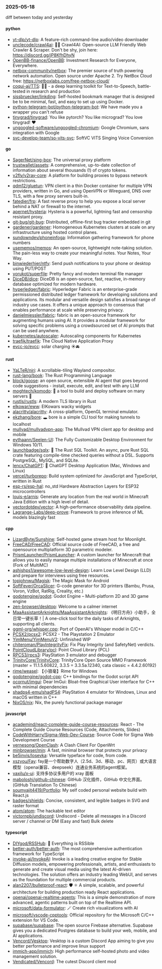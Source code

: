 ### 2025-05-18
diff between today and yesterday

#### python
* [yt-dlp/yt-dlp](https://github.com/yt-dlp/yt-dlp): A feature-rich command-line audio/video downloader
* [unclecode/crawl4ai](https://github.com/unclecode/crawl4ai): 🚀🤖 Crawl4AI: Open-source LLM Friendly Web Crawler & Scraper. Don't be shy, join here: https://discord.gg/jP8KfhDhyN
* [OpenBB-finance/OpenBB](https://github.com/OpenBB-finance/OpenBB): Investment Research for Everyone, Everywhere.
* [netbox-community/netbox](https://github.com/netbox-community/netbox): The premier source of truth powering network automation. Open source under Apache 2. Try NetBox Cloud free: https://netboxlabs.com/free-netbox-cloud/
* [coqui-ai/TTS](https://github.com/coqui-ai/TTS): 🐸💬 - a deep learning toolkit for Text-to-Speech, battle-tested in research and production
* [sissbruecker/linkding](https://github.com/sissbruecker/linkding): Self-hosted bookmark manager that is designed be to be minimal, fast, and easy to set up using Docker.
* [python-telegram-bot/python-telegram-bot](https://github.com/python-telegram-bot/python-telegram-bot): We have made you a wrapper you can't refuse
* [tinygrad/tinygrad](https://github.com/tinygrad/tinygrad): You like pytorch? You like micrograd? You love tinygrad! ❤️
* [ungoogled-software/ungoogled-chromium](https://github.com/ungoogled-software/ungoogled-chromium): Google Chromium, sans integration with Google
* [svc-develop-team/so-vits-svc](https://github.com/svc-develop-team/so-vits-svc): SoftVC VITS Singing Voice Conversion

#### go
* [SagerNet/sing-box](https://github.com/SagerNet/sing-box): The universal proxy platform
* [trustwallet/assets](https://github.com/trustwallet/assets): A comprehensive, up-to-date collection of information about several thousands (!) of crypto tokens.
* [v2fly/v2ray-core](https://github.com/v2fly/v2ray-core): A platform for building proxies to bypass network restrictions.
* [qdm12/gluetun](https://github.com/qdm12/gluetun): VPN client in a thin Docker container for multiple VPN providers, written in Go, and using OpenVPN or Wireguard, DNS over TLS, with a few proxy servers built-in.
* [fatedier/frp](https://github.com/fatedier/frp): A fast reverse proxy to help you expose a local server behind a NAT or firewall to the internet.
* [apernet/hysteria](https://github.com/apernet/hysteria): Hysteria is a powerful, lightning fast and censorship resistant proxy.
* [git-bug/git-bug](https://github.com/git-bug/git-bug): Distributed, offline-first bug tracker embedded in git
* [gardener/gardener](https://github.com/gardener/gardener): Homogeneous Kubernetes clusters at scale on any infrastructure using hosted control planes.
* [sundowndev/phoneinfoga](https://github.com/sundowndev/phoneinfoga): Information gathering framework for phone numbers
* [usememos/memos](https://github.com/usememos/memos): An open-source, lightweight note-taking solution. The pain-less way to create your meaningful notes. Your Notes, Your Way.
* [binwiederhier/ntfy](https://github.com/binwiederhier/ntfy): Send push notifications to your phone or desktop using PUT/POST
* [yorukot/superfile](https://github.com/yorukot/superfile): Pretty fancy and modern terminal file manager
* [DiceDB/dice](https://github.com/DiceDB/dice): DiceDB is an open-source, fast, reactive, in-memory database optimized for modern hardware.
* [hyperledger/fabric](https://github.com/hyperledger/fabric): Hyperledger Fabric is an enterprise-grade permissioned distributed ledger framework for developing solutions and applications. Its modular and versatile design satisfies a broad range of industry use cases. It offers a unique approach to consensus that enables performance at scale while preserving privacy.
* [danielmiessler/fabric](https://github.com/danielmiessler/fabric): fabric is an open-source framework for augmenting humans using AI. It provides a modular framework for solving specific problems using a crowdsourced set of AI prompts that can be used anywhere.
* [kubernetes/autoscaler](https://github.com/kubernetes/autoscaler): Autoscaling components for Kubernetes
* [traefik/traefik](https://github.com/traefik/traefik): The Cloud Native Application Proxy
* [evcc-io/evcc](https://github.com/evcc-io/evcc): solar charging ☀️🚘

#### rust
* [YaLTeR/niri](https://github.com/YaLTeR/niri): A scrollable-tiling Wayland compositor.
* [rust-lang/book](https://github.com/rust-lang/book): The Rust Programming Language
* [block/goose](https://github.com/block/goose): an open source, extensible AI agent that goes beyond code suggestions - install, execute, edit, and test with any LLM
* [moghtech/komodo](https://github.com/moghtech/komodo): 🦎 a tool to build and deploy software on many servers 🦎
* [rustls/rustls](https://github.com/rustls/rustls): A modern TLS library in Rust
* [elkowar/eww](https://github.com/elkowar/eww): ElKowars wacky widgets
* [alacritty/alacritty](https://github.com/alacritty/alacritty): A cross-platform, OpenGL terminal emulator.
* [ekzhang/bore](https://github.com/ekzhang/bore): 🕳 bore is a simple CLI tool for making tunnels to localhost
* [mullvad/mullvadvpn-app](https://github.com/mullvad/mullvadvpn-app): The Mullvad VPN client app for desktop and mobile
* [eythaann/Seelen-UI](https://github.com/eythaann/Seelen-UI): The Fully Customizable Desktop Environment for Windows 10/11.
* [launchbadge/sqlx](https://github.com/launchbadge/sqlx): 🧰 The Rust SQL Toolkit. An async, pure Rust SQL crate featuring compile-time checked queries without a DSL. Supports PostgreSQL, MySQL, and SQLite.
* [lencx/ChatGPT](https://github.com/lencx/ChatGPT): 🔮 ChatGPT Desktop Application (Mac, Windows and Linux)
* [vercel/turborepo](https://github.com/vercel/turborepo): Build system optimized for JavaScript and TypeScript, written in Rust
* [esp-rs/esp-hal](https://github.com/esp-rs/esp-hal): no_std Hardware Abstraction Layers for ESP32 microcontrollers
* [louis-e/arnis](https://github.com/louis-e/arnis): Generate any location from the real world in Minecraft Java Edition with a high level of detail.
* [vectordotdev/vector](https://github.com/vectordotdev/vector): A high-performance observability data pipeline.
* [Lagrange-Labs/deep-prove](https://github.com/Lagrange-Labs/deep-prove): Framework to prove inference of ML models blazingly fast

#### cpp
* [LizardByte/Sunshine](https://github.com/LizardByte/Sunshine): Self-hosted game stream host for Moonlight.
* [FreeCAD/FreeCAD](https://github.com/FreeCAD/FreeCAD): Official source code of FreeCAD, a free and opensource multiplatform 3D parametric modeler.
* [PrismLauncher/PrismLauncher](https://github.com/PrismLauncher/PrismLauncher): A custom launcher for Minecraft that allows you to easily manage multiple installations of Minecraft at once (Fork of MultiMC)
* [ashishps1/awesome-low-level-design](https://github.com/ashishps1/awesome-low-level-design): Learn Low Level Design (LLD) and prepare for interviews using free resources.
* [topjohnwu/Magisk](https://github.com/topjohnwu/Magisk): The Magic Mask for Android
* [SoftFever/OrcaSlicer](https://github.com/SoftFever/OrcaSlicer): G-code generator for 3D printers (Bambu, Prusa, Voron, VzBot, RatRig, Creality, etc.)
* [godotengine/godot](https://github.com/godotengine/godot): Godot Engine – Multi-platform 2D and 3D game engine
* [zen-browser/desktop](https://github.com/zen-browser/desktop): Welcome to a calmer internet
* [MaaAssistantArknights/MaaAssistantArknights](https://github.com/MaaAssistantArknights/MaaAssistantArknights): 《明日方舟》小助手，全日常一键长草！| A one-click tool for the daily tasks of Arknights, supporting all clients.
* [ggml-org/whisper.cpp](https://github.com/ggml-org/whisper.cpp): Port of OpenAI's Whisper model in C/C++
* [PCSX2/pcsx2](https://github.com/PCSX2/pcsx2): PCSX2 - The Playstation 2 Emulator
* [YimMenu/YimMenuV2](https://github.com/YimMenu/YimMenuV2): Unfinished WIP
* [chiteroman/PlayIntegrityFix](https://github.com/chiteroman/PlayIntegrityFix): Fix Play Integrity (and SafetyNet) verdicts.
* [PointCloudLibrary/pcl](https://github.com/PointCloudLibrary/pcl): Point Cloud Library (PCL)
* [RPCS3/rpcs3](https://github.com/RPCS3/rpcs3): PlayStation 3 emulator and debugger
* [TrinityCore/TrinityCore](https://github.com/TrinityCore/TrinityCore): TrinityCore Open Source MMO Framework (master = 11.1.5.60822, 3.3.5 = 3.3.5a.12340, cata classic = 4.4.2.60192)
* [rime/weasel](https://github.com/rime/weasel): 【小狼毫】Rime for Windows
* [godotengine/godot-cpp](https://github.com/godotengine/godot-cpp): C++ bindings for the Godot script API
* [ocornut/imgui](https://github.com/ocornut/imgui): Dear ImGui: Bloat-free Graphical User interface for C++ with minimal dependencies
* [shadps4-emu/shadPS4](https://github.com/shadps4-emu/shadPS4): PlayStation 4 emulator for Windows, Linux and macOS written in C++
* [NixOS/nix](https://github.com/NixOS/nix): Nix, the purely functional package manager

#### javascript
* [academind/react-complete-guide-course-resources](https://github.com/academind/react-complete-guide-course-resources): React - The Complete Guide Course Resources (Code, Attachments, Slides)
* [CodeWithHarry/Sigma-Web-Dev-Course](https://github.com/CodeWithHarry/Sigma-Web-Dev-Course): Source Code for Sigma Web Development Course
* [vernesong/OpenClash](https://github.com/vernesong/OpenClash): A Clash Client For OpenWrt
* [minbrowser/min](https://github.com/minbrowser/min): A fast, minimal browser that protects your privacy
* [be5invis/Iosevka](https://github.com/be5invis/Iosevka): Versatile typeface for code, from code.
* [xszyou/Fay](https://github.com/xszyou/Fay): fay是一个帮助数字人（2.5d、3d、移动、pc、网页）或大语言模型（openai兼容、deepseek）连通业务系统的agent框架。
* [vaxilu/x-ui](https://github.com/vaxilu/x-ui): 支持多协议多用户的 xray 面板
* [maboloshi/github-chinese](https://github.com/maboloshi/github-chinese): GitHub 汉化插件，GitHub 中文化界面。 (GitHub Translation To Chinese)
* [soumyajit4419/Portfolio](https://github.com/soumyajit4419/Portfolio): My self coded personal website build with React.js
* [badges/shields](https://github.com/badges/shields): Concise, consistent, and legible badges in SVG and raster format
* [atom/atom](https://github.com/atom/atom): The hackable text editor
* [victornpb/undiscord](https://github.com/victornpb/undiscord): Undiscord - Delete all messages in a Discord server / channel or DM (Easy and fast) Bulk delete

#### typescript
* [DIYgod/RSSHub](https://github.com/DIYgod/RSSHub): 🧡 Everything is RSSible
* [better-auth/better-auth](https://github.com/better-auth/better-auth): The most comprehensive authentication framework for TypeScript
* [invoke-ai/InvokeAI](https://github.com/invoke-ai/InvokeAI): Invoke is a leading creative engine for Stable Diffusion models, empowering professionals, artists, and enthusiasts to generate and create visual media using the latest AI-driven technologies. The solution offers an industry leading WebUI, and serves as the foundation for multiple commercial products.
* [alan2207/bulletproof-react](https://github.com/alan2207/bulletproof-react): 🛡️ ⚛️ A simple, scalable, and powerful architecture for building production ready React applications.
* [openai/openai-realtime-agents](https://github.com/openai/openai-realtime-agents): This is a simple demonstration of more advanced, agentic patterns built on top of the Realtime API.
* [microsoft/data-formulator](https://github.com/microsoft/data-formulator): 🪄 Create rich visualizations with AI
* [microsoft/vscode-cpptools](https://github.com/microsoft/vscode-cpptools): Official repository for the Microsoft C/C++ extension for VS Code.
* [supabase/supabase](https://github.com/supabase/supabase): The open source Firebase alternative. Supabase gives you a dedicated Postgres database to build your web, mobile, and AI applications.
* [Vencord/Vesktop](https://github.com/Vencord/Vesktop): Vesktop is a custom Discord App aiming to give you better performance and improve linux support
* [immich-app/immich](https://github.com/immich-app/immich): High performance self-hosted photo and video management solution.
* [Vendicated/Vencord](https://github.com/Vendicated/Vencord): The cutest Discord client mod
